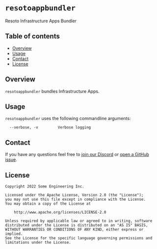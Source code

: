 # `resotoappbundler`
Resoto Infrastructure Apps Bundler


## Table of contents

* [Overview](#overview)
* [Usage](#usage)
* [Contact](#contact)
* [License](#license)


## Overview
`resotoappbundler` bundles Infrastructure Apps.


## Usage
`resotoappbundler` uses the following commandline arguments:
```
  --verbose, -v         Verbose logging
```


## Contact
If you have any questions feel free to [join our Discord](https://discord.gg/someengineering) or [open a GitHub issue](https://github.com/someengineering/resoto/issues/new).


## License
```
Copyright 2022 Some Engineering Inc.

Licensed under the Apache License, Version 2.0 (the "License");
you may not use this file except in compliance with the License.
You may obtain a copy of the License at

    http://www.apache.org/licenses/LICENSE-2.0

Unless required by applicable law or agreed to in writing, software
distributed under the License is distributed on an "AS IS" BASIS,
WITHOUT WARRANTIES OR CONDITIONS OF ANY KIND, either express or implied.
See the License for the specific language governing permissions and
limitations under the License.
```
